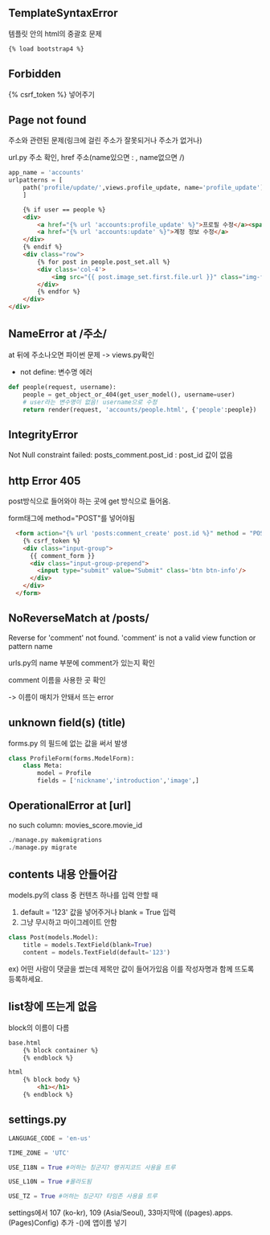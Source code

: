 ## TemplateSyntaxError

템플릿 안의 html의 중괄호 문제

```html
{% load bootstrap4 %}
```





## Forbidden

{% csrf_token %} 넣어주기



## Page not found

주소와 관련된 문제(링크에 걸린 주소가 잘못되거나 주소가 없거나)

url.py 주소 확인,  href 주소(name있으면  : , name없으면 /)

```python
app_name = 'accounts'
urlpatterns = [
    path('profile/update/',views.profile_update, name='profile_update'),
    ]
```

```html
    {% if user == people %}
    <div>
        <a href="{% url 'accounts:profile_update' %}">프로필 수정</a><span> | </span>
        <a href="{% url 'accounts:update' %}">계정 정보 수정</a>
    </div>
    {% endif %}
    <div class="row">
        {% for post in people.post_set.all %}
        <div class='col-4'>
            <img src="{{ post.image_set.first.file.url }}" class="img-fluid"/> <!--포스트의 첫번째 사진-->
        </div>
        {% endfor %}
    </div>
</div>
```





## NameError at /주소/

at 뒤에 주소나오면 파이썬 문제 -> views.py확인

- not define: 변수명 에러 

```python
def people(request, username):
    people = get_object_or_404(get_user_model(), username=user)
    # user라는 변수명이 없음! username으로 수정
    return render(request, 'accounts/people.html', {'people':people})
```





## IntegrityError

Not Null constraint failed: posts_comment.post_id : post_id 값이 없음



## http Error 405

post방식으로 들어와야 하는 곳에 get 방식으로 들어옴.

form태그에 method="POST"를 넣어야됨

```html
  <form action="{% url 'posts:comment_create' post.id %}" method = "POST">
    {% csrf_token %}
    <div class="input-group">
      {{ comment_form }}
      <div class="input-group-prepend">
        <input type="submit" value="Submit" class='btn btn-info'/>
      </div>
    </div>
  </form>
```





## NoReverseMatch at /posts/

Reverse for 'comment' not found. 'comment' is not a valid view function or pattern name

urls.py의 name 부분에 comment가 있는지 확인

comment 이름을 사용한 곳 확인

-> 이름이 매치가 안돼서 뜨는 error                                                                                                                                                     





## unknown field(s) (title)

forms.py 의 필드에 없는 값을 써서 발생

```python
class ProfileForm(forms.ModelForm):
    class Meta:
        model = Profile
        fields = ['nickname','introduction','image',]
```



## OperationalError at [url]

no such column: movies_score.movie_id

```python
./manage.py makemigrations
./manage.py migrate
```





## contents 내용 안들어감

models.py의 class 중 컨텐츠 하나를 입력 안할 때

1.  default = '123' 값을 넣어주거나 blank = True 입력
2. 그냥 무시하고 마이그레이트 안함

```python
class Post(models.Model):
    title = models.TextField(blank=True)
    content = models.TextField(default='123')
```

ex) 어떤 사람이 댓글을 썼는데 제목만 값이 들어가있음 이를 작성자명과 함께 뜨도록 등록하세요.



## list창에 뜨는게 없음

block의 이름이 다름

```html
base.html
	{% block container %}
    {% endblock %}

html
	{% block body %}
    	<h1></h1>
	{% endblock %}
```



## settings.py

```python
LANGUAGE_CODE = 'en-us'

TIME_ZONE = 'UTC'

USE_I18N = True #머하는 칭군지? 랭귀지코드 사용을 트루

USE_L10N = True #몰라도됨

USE_TZ = True #머하는 칭군지? 타임존 사용을 트루
```

settings에서 107 (ko-kr), 109 (Asia/Seoul), 33마지막에 ((pages).apps.(Pages)Config) 추가    -()에 앱이름 넣기